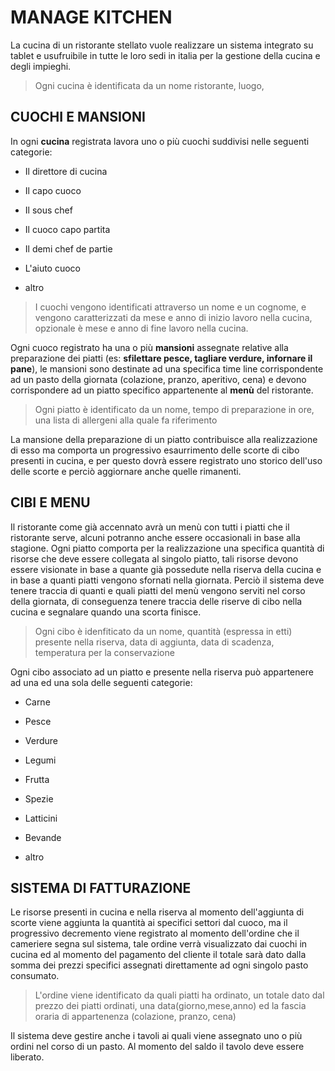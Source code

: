 # MANAGE KITCHEN
La cucina di un ristorante stellato vuole realizzare un sistema integrato su tablet e usufruibile in tutte le loro sedi in italia per la gestione della cucina e degli impieghi.

> Ogni cucina è identificata da un nome ristorante, luogo,
> 
## CUOCHI E MANSIONI
In ogni **cucina** registrata lavora uno o più cuochi suddivisi nelle seguenti categorie:

* Il direttore di cucina

* Il capo cuoco

* Il sous chef

* Il cuoco capo partita

* Il demi chef de partie

* L'aiuto cuoco
  
* altro

> I cuochi vengono identificati attraverso un nome e un cognome, e vengono caratterizzati da mese e anno di inizio lavoro nella cucina, opzionale è mese e anno di fine lavoro nella cucina. 

Ogni cuoco registrato ha una o più **mansioni** assegnate relative alla preparazione dei piatti (es: **sfilettare pesce, tagliare verdure, infornare il pane**), le mansioni sono destinate ad una specifica time line corrispondente ad un pasto della giornata (colazione, pranzo, aperitivo, cena) e devono corrispondere ad un piatto specifico appartenente al **menù** del ristorante. 
> Ogni piatto è identificato da un nome, tempo di preparazione in ore, una lista di allergeni alla quale fa riferimento
> 
La mansione della preparazione di un piatto contribuisce alla realizzazione di esso ma comporta un progressivo esaurrimento delle scorte di cibo presenti in cucina, e per questo dovrà essere registrato uno storico dell'uso delle scorte e perciò aggiornare anche quelle rimanenti.

## CIBI E MENU
Il ristorante come già accennato avrà un menù con tutti i piatti che il ristorante serve, alcuni potranno anche essere occasionali in base alla stagione. Ogni piatto comporta per la realizzazione una specifica quantità di risorse che deve essere collegata al singolo piatto, tali risorse devono essere visionate in base a quante già possedute nella riserva della cucina e in base a quanti piatti vengono sfornati nella giornata.
Perciò il sistema deve tenere traccia di quanti e quali piatti del menù vengono serviti nel corso della giornata, di conseguenza tenere traccia delle riserve di cibo nella cucina e segnalare quando una scorta finisce.
> Ogni cibo è idenfiticato da un nome, quantità (espressa in etti) presente nella riserva, data di aggiunta, data di scadenza, temperatura per la conservazione
> 
Ogni cibo associato ad un piatto e presente nella riserva può appartenere ad una ed una sola delle seguenti categorie:

* Carne

* Pesce

* Verdure

* Legumi

* Frutta

* Spezie

* Latticini

* Bevande
  
* altro

## SISTEMA DI FATTURAZIONE
Le risorse presenti in cucina e nella riserva al momento dell'aggiunta di scorte viene aggiunta la quantità ai specifici settori dal cuoco, ma il progressivo decremento viene registrato al momento dell'ordine che il cameriere segna sul sistema, tale ordine verrà visualizzato dai cuochi in cucina ed al momento del pagamento del cliente il totale sarà dato dalla somma dei prezzi specifici assegnati direttamente ad ogni singolo pasto consumato.
> L'ordine viene identificato da quali piatti ha ordinato, un totale dato dal prezzo dei piatti ordinati, una data(giorno,mese,anno) ed la fascia oraria di appartenenza (colazione, pranzo, cena)
>
Il sistema deve gestire anche i tavoli ai quali viene assegnato uno o più ordini nel corso di un pasto. Al momento del saldo il tavolo deve essere liberato.